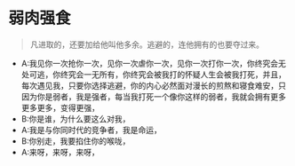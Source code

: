 # 弱肉强食



> 凡进取的，还要加给他叫他多余。逃避的，连他拥有的也要夺过来。

* A:我见你一次抢你一次，见你一次虐你一次，见你一次打你一次，你终究会无处可逃，你终究会一无所有，你终究会被我打的怀疑人生会被我打死，并且，每次遇见我，只要你选择逃避，你的内心必然面对漫长的煎熬和寝食难安，只因为你是弱者，我是强者，每当我打死一个像你这样的弱者，我就会拥有更多更多更多，变得更强，
* B:你是谁，为什么要这么对我，
* A:我是与你同时代的竞争者，我是命运，
* B:你别走，我要掐住你的喉咙，
* A:来呀，来呀，来呀，


